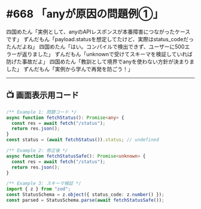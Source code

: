 # #668 「anyが原因の問題例①」

四国めたん「実例として、anyのAPIレスポンスが本番障害につながったケースです」
ずんだもん「payload.statusを想定してたけど、実際はstatus_codeだったんだよね」
四国めたん「はい。コンパイルで検出できず、ユーザーに500エラーが返りました」
ずんだもん「unknownで受けてスキーマを検証していれば防げた事故だよ」
四国めたん「教訓として境界でanyを使わない方針が決まりました」
ずんだもん「実例から学んで再発を防ごう！」

---

## 📺 画面表示用コード

```typescript
/** Example 1: 問題コード */
async function fetchStatus(): Promise<any> {
  const res = await fetch("/status");
  return res.json();
}
const status = (await fetchStatus()).status; // undefined

/** Example 2: 修正後 */
async function fetchStatusSafe(): Promise<unknown> {
  const res = await fetch("/status");
  return res.json();
}

/** Example 3: スキーマ検証 */
import { z } from "zod";
const StatusSchema = z.object({ status_code: z.number() });
const parsed = StatusSchema.parse(await fetchStatusSafe());
```
